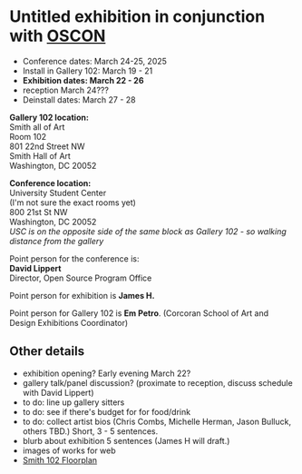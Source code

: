 # Untitled exhibition in conjunction with [OSCON](https://ospo.gwu.edu/open-source-conference-gw-oscon)

- Conference dates: March 24-25, 2025
- Install in Gallery 102: March 19 - 21
- **Exhibition dates: March 22 - 26**
- reception March 24???
- Deinstall dates: March 27 - 28

**Gallery 102 location:**\
Smith all of Art\
Room 102\
801 22nd Street NW\
Smith Hall of Art\
Washington, DC 20052

**Conference location:**\
University Student Center\
(I'm not sure the exact rooms yet)\
800 21st St NW\
Washington, DC 20052\
*USC is on the opposite side of the same block as Gallery 102 - so walking distance from the gallery*

Point person for the conference is:\
**David Lippert**\
Director, Open Source Program Office

Point person for exhibition is **James H.**

Point person for Gallery 102 is **Em Petro**. (Corcoran School of Art and Design Exhibitions Coordinator)

## Other details
- exhibition opening? Early evening March 22?
- gallery talk/panel discussion? (proximate to reception, discuss schedule with David Lippert)
- to do: line up gallery sitters
- to do: see if there's budget for for food/drink
- to do: collect artist bios (Chris Combs, Michelle Herman, Jason Bulluck, others TBD.) Short, 3 - 5 sentences.
- blurb about exhibition 5 sentences (James H will draft.)
- images of works for web
- [Smith 102 Floorplan](https://github.com/user-attachments/files/18609417/Smith.102.pdf)
